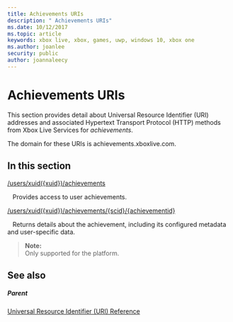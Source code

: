 ```yaml
---
title: Achievements URIs
description: " Achievements URIs"
ms.date: 10/12/2017
ms.topic: article
keywords: xbox live, xbox, games, uwp, windows 10, xbox one
ms.author: joanlee
security: public
author: joannaleecy
---
```


# Achievements URIs

This section provides detail about Universal Resource Identifier (URI) addresses and associated Hypertext Transport Protocol (HTTP) methods from Xbox Live Services for *achievements*.

The domain for these URIs is achievements.xboxlive.com.


<a id="ID4EDB"></a>

## In this section

[/users/xuid({xuid})/achievements](uri-achievementsusersxuidachievementsv2.md)

&nbsp;&nbsp; Provides access to user achievements.

[/users/xuid({xuid})/achievements/{scid}/{achievementid}](uri-usersxuidachievementsscidachievementid.md)

&nbsp;&nbsp; Returns details about the achievement, including its configured metadata and user-specific data.

> **Note:**   
> Only supported for the platform.


<a id="ID4EMB"></a>

## See also


<a id="ID4EOB"></a>

##### Parent

[Universal Resource Identifier (URI) Reference](../atoc-xboxlivews-reference-uris.md)